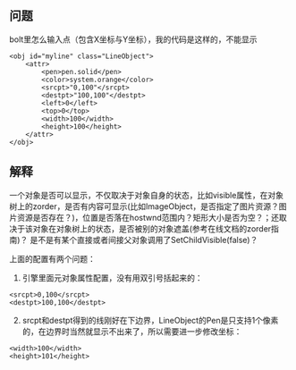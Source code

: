 ## 问题
bolt里怎么输入点（包含X坐标与Y坐标），我的代码是这样的，不能显示
```
<obj id="myline" class="LineObject">
    <attr>
        <pen>pen.solid</pen>
        <color>system.orange</color>
        <srcpt>"0,100"</srcpt>
        <destpt>"100,100"</destpt>
        <left>0</left>
        <top>0</top>
        <width>100</width>
        <height>100</height>
    </attr>
</obj>
```

## 解释
一个对象是否可以显示，不仅取决于对象自身的状态，比如visible属性，在对象树上的zorder，是否有内容可显示(比如ImageObject，是否指定了图片资源？图片资源是否存在？)，位置是否落在hostwnd范围内？矩形大小是否为空？；还取决于该对象在对象树上的状态，是否被别的对象遮盖(参考在线文档的zorder指南)？ 是不是有某个直接或者间接父对象调用了SetChildVisible(false)？

上面的配置有两个问题：
1. 引擎里面元对象属性配置，没有用双引号括起来的：
```
<srcpt>0,100</srcpt>   
<destpt>100,100</destpt> 
```
2. srcpt和destpt得到的线刚好在下边界，LineObject的Pen是只支持1个像素的，在边界时当然就显示不出来了，所以需要进一步修改坐标：
```
<width>100</width>
<height>101</height>
```
